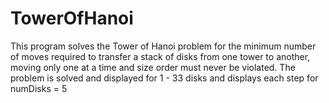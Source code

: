 # TowerOfHanoi
This program solves the Tower of Hanoi problem for the minimum number of moves required to transfer a stack of disks from one tower to another, moving only one at a time and size order must never be violated.   The problem is solved and displayed for 1 - 33 disks and displays each step for numDisks = 5
